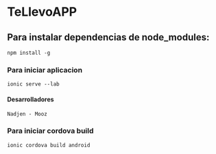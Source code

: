# TeLlevoAPP 

## Para instalar dependencias de node_modules:

````
npm install -g
````
### Para iniciar aplicacion

````
ionic serve --lab
````

#### Desarrolladores
````
Nadjen - Mooz
````

### Para iniciar cordova build

````
ionic cordova build android
````
